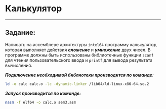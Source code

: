 # Калькулятор
_______________________
## Задание:
Написать на ассемблере архитектуры `intel64` программу калькулятор, 
которая выполняет действия ***сложение*** и ***умножение*** двух чисел. 
В программе должны быть использованы библиотечные функции `scanf` 
для чтения пользовательского ввода и `printf` для вывода результата вычисления.

***Подключение необходимой библиотеки производится по команде:***
```bash
ld -o calc calc.o -lc -dynamic-linker /lib64/ld-linux-x86-64.so.2
```

***Запуск производится по команде:***
```bash
nasm -f elf64 -o calc.o sem3.asm
```